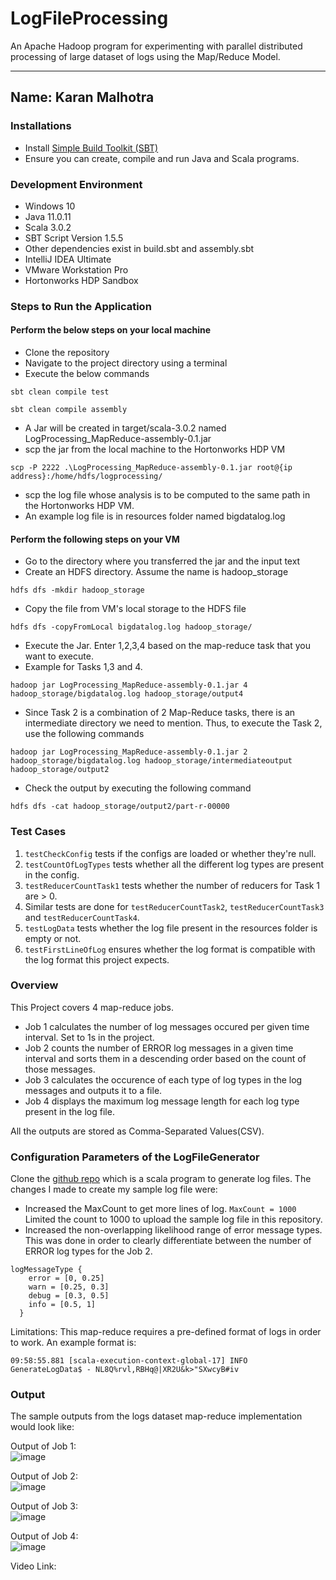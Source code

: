 # LogFileProcessing
An Apache Hadoop program for experimenting with parallel distributed processing of large dataset of logs using the Map/Reduce Model.

---
Name: Karan Malhotra
---

### Installations
+ Install [Simple Build Toolkit (SBT)](https://www.scala-sbt.org/1.x/docs/index.html)
+ Ensure you can create, compile and run Java and Scala programs.

### Development Environment
+ Windows 10
+ Java 11.0.11
+ Scala 3.0.2
+ SBT Script Version 1.5.5
+ Other dependencies exist in build.sbt and assembly.sbt
+ IntelliJ IDEA Ultimate
+ VMware Workstation Pro
+ Hortonworks HDP Sandbox

### Steps to Run the Application
#### Perform the below steps on your local machine
+ Clone the repository
+ Navigate to the project directory using a terminal
+ Execute the below commands
```
sbt clean compile test
```
```
sbt clean compile assembly
```
+ A Jar will be created in target/scala-3.0.2 named LogProcessing_MapReduce-assembly-0.1.jar
+ scp the jar from the local machine to the Hortonworks HDP VM
```
scp -P 2222 .\LogProcessing_MapReduce-assembly-0.1.jar root@{ip address}:/home/hdfs/logprocessing/
```
+ scp the log file whose analysis is to be computed to the same path in the Hortonworks HDP VM.
+ An example log file is in resources folder named bigdatalog.log

#### Perform the following steps on your VM
+ Go to the directory where you transferred the jar and the input text
+ Create an HDFS directory. Assume the name is hadoop_storage
```
hdfs dfs -mkdir hadoop_storage
```
+ Copy the file from VM's local storage to the HDFS file
```
hdfs dfs -copyFromLocal bigdatalog.log hadoop_storage/
```
+ Execute the Jar. Enter 1,2,3,4 based on the map-reduce task that you want to execute.
+ Example for Tasks 1,3 and 4.
```
hadoop jar LogProcessing_MapReduce-assembly-0.1.jar 4 hadoop_storage/bigdatalog.log hadoop_storage/output4
```
+ Since Task 2 is a combination of 2 Map-Reduce tasks, there is an intermediate directory we need to mention. Thus, to execute the Task 2, use the following commands
```
hadoop jar LogProcessing_MapReduce-assembly-0.1.jar 2 hadoop_storage/bigdatalog.log hadoop_storage/intermediateoutput hadoop_storage/output2
```
+ Check the output by executing the following command
```
hdfs dfs -cat hadoop_storage/output2/part-r-00000
```

### Test Cases
1. `testCheckConfig` tests if the configs are loaded or whether they're null.
2. `testCountOfLogTypes` tests whether all the different log types are present in the config.
3. `testReducerCountTask1` tests whether the number of reducers for Task 1 are > 0.
4. Similar tests are done for `testReducerCountTask2`, `testReducerCountTask3` and `testReducerCountTask4`.
5. `testLogData` tests whether the log file present in the resources folder is empty or not.
6. `testFirstLineOfLog` ensures whether the log format is compatible with the log format this project expects.

### Overview
This Project covers 4 map-reduce jobs.
- Job 1 calculates the number of log messages occured per given time interval. Set to 1s in the project.
- Job 2 counts the number of ERROR log messages in a given time interval and sorts them in a descending order based on the count of those messages.
- Job 3 calculates the occurence of each type of log types in the log messages and outputs it to a file.
- Job 4 displays the maximum log message length for each log type present in the log file.

All the outputs are stored as Comma-Separated Values(CSV).

### Configuration Parameters of the LogFileGenerator
Clone the [github repo](https://github.com/0x1DOCD00D/LogFileGenerator) which is a scala program to generate log files.
The changes I made to create my sample log file were:
- Increased the MaxCount to get more lines of log. `MaxCount = 1000`
Limited the count to 1000 to upload the sample log file in this repository.
- Increased the non-overlapping likelihood range of error message types.
This was done in order to clearly differentiate between the number of ERROR log types for the Job 2.
```
logMessageType {
    error = [0, 0.25]
    warn = [0.25, 0.3]
    debug = [0.3, 0.5]
    info = [0.5, 1]
  }
```
Limitations: This map-reduce requires a pre-defined format of logs in order to work. An example format is:
``` 
09:58:55.881 [scala-execution-context-global-17] INFO  GenerateLogData$ - NL8Q%rvl,RBHq@|XR2U&k>"SXwcyB#iv
```

### Output
The sample outputs from the logs dataset map-reduce implementation would look like:

Output of Job 1:
<br>
![image](https://user-images.githubusercontent.com/22276682/138167459-3f5fb19e-698a-4971-b30e-c31f946e2a4d.png)

Output of Job 2:
<br>
![image](https://user-images.githubusercontent.com/22276682/138167830-cb2ce99c-afef-4288-bd78-c3e6641fb2d5.png)

Output of Job 3:
<br>
![image](https://user-images.githubusercontent.com/22276682/138167975-caa92421-3923-4b77-b5d0-806dcfc41136.png)

Output of Job 4:
<br>
![image](https://user-images.githubusercontent.com/22276682/138168116-912e9906-9df8-461f-8aaf-8333853177d9.png)

Video Link:
